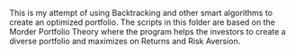 This is my attempt of using Backtracking and other smart algorithms to create an optimized portfolio. The scripts in this folder are based on the Morder Portfolio Theory where the program helps the investors to create a diverse portfolio and maximizes on Returns and Risk Aversion. 
